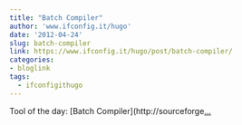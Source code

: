 ```yaml
---
title: "Batch Compiler"
author: 'www.ifconfig.it/hugo'
date: '2012-04-24'
slug: batch-compiler
link: https://www.ifconfig.it/hugo/post/batch-compiler/
categories:
- bloglink
tags:
  - ifconfigithugo
---
```


Tool of the day: [Batch Compiler](http://sourceforge[... <i class="fas fa-external-link-alt"></i>](https://www.ifconfig.it/hugo/post/batch-compiler/)


